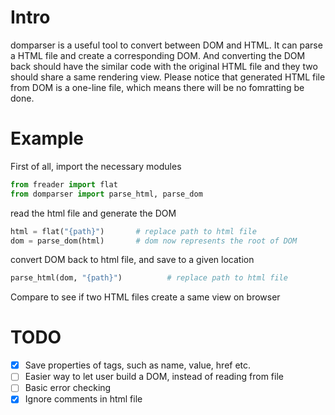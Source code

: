 # Intro
domparser is a useful tool to convert between DOM and HTML. It can parse a HTML file and create a corresponding DOM. And converting the DOM back should have the similar code with the original HTML file and they two should share a same rendering view. Please notice that generated HTML file from DOM is a one-line file, which means there will be no fomratting be done.


# Example
First of all, import the necessary modules
```python
from freader import flat
from domparser import parse_html, parse_dom
```
read the html file and generate the DOM
```python
html = flat("{path}")       # replace path to html file
dom = parse_dom(html)       # dom now represents the root of DOM
```
convert DOM back to html file, and save to a given location
```python
parse_html(dom, "{path}")          # replace path to html file
```
Compare to see if two HTML files create a same view on browser


# TODO
- [x] Save properties of tags, such as name, value, href etc.
- [ ] Easier way to let user build a DOM, instead of reading from file
- [ ] Basic error checking
- [x] Ignore comments in html file